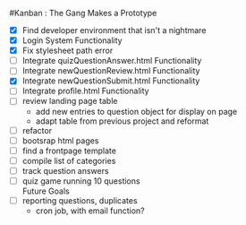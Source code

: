 #Kanban : The Gang Makes a Prototype

- [x] Find developer environment that isn't a nightmare </br>
- [x] Login System Functionality </br>
- [x] Fix stylesheet path error </br>
- [ ] Integrate quizQuestionAnswer.html Functionality </br>
- [ ] Integrate newQuestionReview.html Functionality </br>
- [x] Integrate newQuestionSubmit.html Functionality </br>
- [ ] Integrate profile.html Functionality </br>
- [ ] review landing page table </br>
    - add new entries to question object for display on page</br>
    - adapt table from previous project and reformat</br> 
- [ ] refactor</br> 
- [ ] bootsrap html pages</br> 
- [ ] find a frontpage template</br> 
- [ ] compile list of categories</br>
- [ ] track question answers</br>
- [ ] quiz game running 10 questions</br> 
Future Goals</br>
- [ ] reporting questions, duplicates </br>
    - cron job, with email function? </br>
